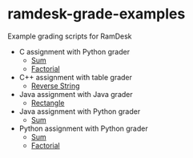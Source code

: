 # ramdesk-grade-examples
Example grading scripts for RamDesk

* C assignment with Python grader
    * [Sum](c_assignment_python_grader/sum/README.md)
    * [Factorial](c_assignment_python_grader/factorial/README.md)
* C++ assignment with table grader
    * [Reverse String](c++_assignment_table_grader/reverse_string/README.md)
* Java assignment with Java grader
    * [Rectangle](java_assignment_java_grader/rectangle/README.md)
* Java assignment with Python grader
    * [Sum](java_assignment_python_grader/sum/README.md)
* Python assignment with Python grader
    * [Sum](python_assignment_python_grader/sum/README.md)
    * [Factorial](python_assignment_python_grader/factorial/README.md)
